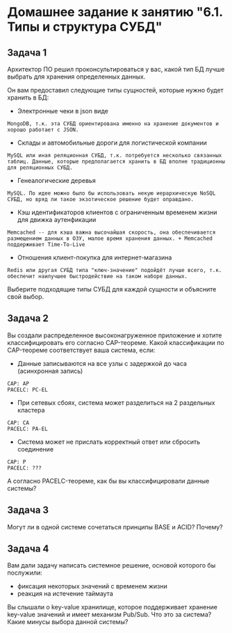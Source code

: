 # Домашнее задание к занятию "6.1. Типы и структура СУБД"

## Задача 1

Архитектор ПО решил проконсультироваться у вас, какой тип БД 
лучше выбрать для хранения определенных данных.

Он вам предоставил следующие типы сущностей, которые нужно будет хранить в БД:

- Электронные чеки в json виде
```
MongoDB, т.к. эта СУБД ориентирована именно на хранение документов и хорошо работает с JSON.
```
- Склады и автомобильные дороги для логистической компании
```
MySQL или иная реляционная СУБД, т.к. потребуется несколько связанных таблиц. Данные, которые предполагается хранить в БД вполне традиционны для реляционных СУБД.
```
- Генеалогические деревья
```
MySQL. По идее можно было бы использовать некую иерархическую NoSQL СУБД, но вряд ли такое экзотическое решение будет оправдано.
```
- Кэш идентификаторов клиентов с ограниченным временем жизни для движка аутенфикации
```
Memcached -- для кэша важна высочайшая скорость, она обеспечивается размещением данных в ОЗУ, малое время хранения данных. + Memcached поддерживает Time-To-Live 
```
- Отношения клиент-покупка для интернет-магазина
```
Redis или другая СУБД типа "ключ-значение" подойдёт лучше всего, т.к. обеспечит наилучшее быстродействие на таком наборе данных.
```

Выберите подходящие типы СУБД для каждой сущности и объясните свой выбор.

## Задача 2

Вы создали распределенное высоконагруженное приложение и хотите классифицировать его согласно 
CAP-теореме. Какой классификации по CAP-теореме соответствует ваша система, если:

- Данные записываются на все узлы с задержкой до часа (асинхронная запись)
```
CAP: AP
PACELC: PC-EL
```
- При сетевых сбоях, система может разделиться на 2 раздельных кластера
```
CAP: CA
PACELC: PA-EL
```
- Система может не прислать корректный ответ или сбросить соединение
```
CAP: P
PACELC: ???
```

А согласно PACELC-теореме, как бы вы классифицировали данные системы?

## Задача 3

Могут ли в одной системе сочетаться принципы BASE и ACID? Почему?

## Задача 4

Вам дали задачу написать системное решение, основой которого бы послужили:

- фиксация некоторых значений с временем жизни
- реакция на истечение таймаута

Вы слышали о key-value хранилище, которое поддерживает хранение key-value значений и
имеет механизм Pub/Sub. Что это за система? Какие минусы выбора данной системы?
